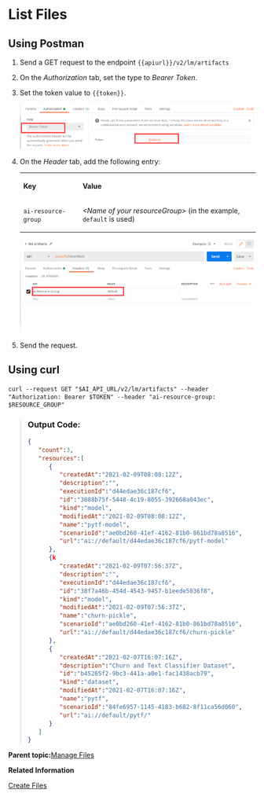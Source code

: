 <!-- loio1d613e0d1518435fb07b32a70c35345d -->

# List Files



<a name="loio1d613e0d1518435fb07b32a70c35345d__section_wwg_g4s_vnb"/>

## Using Postman

1.  Send a GET request to the endpoint `{{apiurl}}/v2/lm/artifacts`

2.  On the *Authorization* tab, set the type to *Bearer Token*.

3.  Set the token value to `{{token}}`.

    ![](images/Bearer_Token_d6813f2.png)

4.  On the *Header* tab, add the following entry:


    <table>
    <tr>
    <th valign="top">

    Key
    
    </th>
    <th valign="top">

    Value
    
    </th>
    </tr>
    <tr>
    <td valign="top">
    
    `ai-resource-group` 
    
    </td>
    <td valign="top">
    
    *<Name of your resourceGroup\>* \(in the example, `default` is used\)
    
    </td>
    </tr>
    </table>
    
    ![](images/List_Artifacts_-_AI_Resource_Group_bfc65c0.png)

5.  Send the request.



<a name="loio1d613e0d1518435fb07b32a70c35345d__section_wwg_g4s_anb"/>

## Using curl

```
curl --request GET "$AI_API_URL/v2/lm/artifacts" --header "Authorization: Bearer $TOKEN" --header "ai-resource-group: $RESOURCE_GROUP"
```

> ### Output Code:  
> ```json
> {
>    "count":3,
>    "resources":[
>       {
>          "createdAt":"2021-02-09T08:08:12Z",
>          "description":"",
>          "executionId":"d44edae36c187cf6",
>          "id":"3088b75f-5448-4c19-8055-392668a043ec",
>          "kind":"model",
>          "modifiedAt":"2021-02-09T08:08:12Z",
>          "name":"pytf-model",
>          "scenarioId":"ae0bd260-41ef-4162-81b0-861bd78a8516",
>          "url":"ai://default/d44edae36c187cf6/pytf-model"
>       },
>       {k
>          "createdAt":"2021-02-09T07:56:37Z",
>          "description":"",
>          "executionId":"d44edae36c187cf6",
>          "id":"38f7a46b-454d-4543-9457-b1eede5036f8",
>          "kind":"model",
>          "modifiedAt":"2021-02-09T07:56:37Z",
>          "name":"churn-pickle",
>          "scenarioId":"ae0bd260-41ef-4162-81b0-861bd78a8516",
>          "url":"ai://default/d44edae36c187cf6/churn-pickle"
>       },
>       {
>          "createdAt":"2021-02-07T16:07:16Z",
>          "description":"Churn and Text Classifier Dataset",
>          "id":"b45265f2-9bc3-441a-a0e1-fac1438acb79",
>          "kind":"dataset",
>          "modifiedAt":"2021-02-07T16:07:16Z",
>          "name":"pytf",
>          "scenarioId":"84fe6957-1145-4183-b682-8f11ca56d060",
>          "url":"ai://default/pytf/"
>       }
>    ]
> }
> ```

**Parent topic:**[Manage Files](manage-files-386ba71.md "An artifact refers to data or a file that is produced or consumed by executions or deployments. They are managed through SAP AI Core and your connected object store.")

**Related Information**  


[Create Files](create-files-66413f1.md "")


